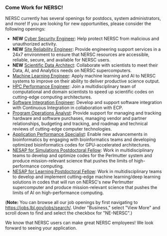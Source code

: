 ### Come Work for NERSC! 

NERSC currently has several openings for postdocs, system administrators, and 
more! If you are looking for new opportunities, please consider the following 
openings:

- **NEW** [Cyber Security Engineer](http://m.rfer.us/LBLCw447V): Help protect 
NERSC from malicious and unauthorized activity.
- **NEW** [Site Reliability Engineer](http://m.rfer.us/LBLcRe47W): Provide
engineering support services in a 24x7 environment to ensure that NERSC
resources are accessible, reliable, secure, and available for NERSC users.
- **NEW** [Scientific Data Architect](http://m.rfer.us/LBLxME47X): Collaborate
with scientists to meet their Data, AI, and Analytics needs on NERSC
supercomputers.
- [Machine Learning Engineer](http://m.rfer.us/LBLXv743y): Apply machine
learning and AI to NERSC systems to improve on their ability to deliver
productive science output.
- [HPC Performance Engineer](http://m.rfer.us/LBLsGT43z): Join a
multidisciplinary team of computational and domain scientists to speed up
scientific codes on cutting-edge computing architectures.
- [Software Integration Engineer](http://m.rfer.us/LBLod0440):
Develop and support software integration with Continuous Integration in
collaboration with ECP.
- [Program Operations Analyst](http://m.rfer.us/LBLzxe41C):
Provide support for managing and tracking hardware and software purchases,
managing vendor and partner relationships, budgeting and tracking, and roadmap
and technical reviews of cutting-edge computer technologies.
- [Application Performance Specialist](http://m.rfer.us/LBLwlM3uz): 
Enable new advancements in bioinformatics by engaging with bioinformatics teams
and developing optimized bioinformatics codes for GPU-accelerated architectures.
- [NESAP for Simulations Postdoctoral Fellow](http://m.rfer.us/LBL6vJ3fr):
Work in multidisciplinary teams to develop and optimize codes for the Perlmutter
system and produce mission-relevant science that pushes the limits of
high-performance computing.
- [NESAP for Learning Postdoctoral Fellow](http://m.rfer.us/LBL13A3fq):
Work in multidisciplinary teams to develop and implement cutting-edge machine 
learning/deep learning solutions in codes that will run on NERSC's new 
Perlmutter supercomputer and produce mission-relevant science that pushes the 
limits of AI on high-performance computing.

(**Note:** You can browse all our job openings by first navigating to 
<https://jobs.lbl.gov/jobs/search/>. Under "Business," select "View More" 
and scroll down to find and select the checkbox for "NE-NERSC".)

We know that NERSC users can make great NERSC employees! We look forward to 
seeing your application.

